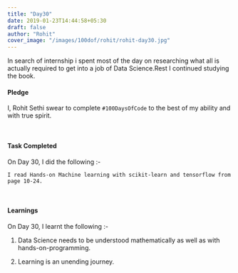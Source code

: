 ```yaml
---
title: "Day30"
date: 2019-01-23T14:44:58+05:30
draft: false
author: "Rohit"
cover_image: "/images/100dof/rohit/rohit-day30.jpg"
---
```

In search of internship i spent most of the day on researching what all is actually required to get into a job of Data Science.Rest I continued studying the book. 
<!--more-->
#### Pledge
I, Rohit Sethi swear to complete `#100DaysOfCode` to the best of my ability and with true spirit.

<br>

#### Task Completed
On Day 30, I did the following :-

```
I read Hands-on Machine learning with scikit-learn and tensorflow from page 10-24.
```
<br>

#### Learnings
On Day 30, I learnt the following :-

1. Data Science needs to be understood mathematically as well as with hands-on-programming.

2. Learning is an unending journey.

<br/> 

